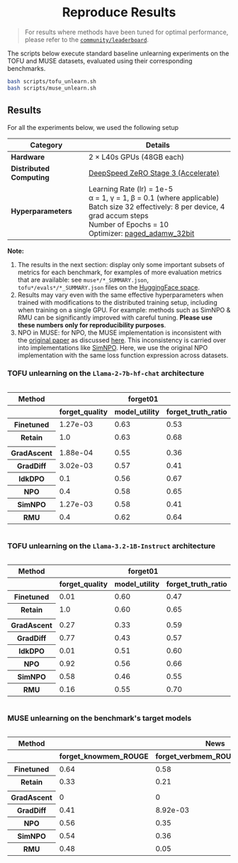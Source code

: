 <div align="center">

# Reproduce Results

</div>

>​For results where methods have been tuned for optimal performance, please refer to the [`community/leaderboard`](../community/leaderboard.md).

The scripts below execute standard baseline unlearning experiments on the TOFU and MUSE datasets, evaluated using their corresponding benchmarks. 
```bash
bash scripts/tofu_unlearn.sh
bash scripts/muse_unlearn.sh
```

## Results



For all the experiments below, we used the following setup

| **Category**            | **Details** |
|-------------------------|------------|
| **Hardware**           | 2 × L40s GPUs (48GB each) |
| **Distributed Computing** | [DeepSpeed ZeRO Stage 3 (Accelerate)](https://huggingface.co/docs/accelerate/en/usage_guides/deepspeed) |
| **Hyperparameters**    | Learning Rate (lr) = 1e-5 <br> α = 1, γ = 1, β = 0.1 (where applicable) <br> Batch size 32 effectively: 8 per device, 4 grad accum steps <br> Number of Epochs = 10 <br> Optimizer: [paged_adamw_32bit](https://huggingface.co/docs/bitsandbytes/main/en/reference/optim/adamw#bitsandbytes.optim.PagedAdamW) |


__Note:__ 
1. The results in the next section: display only some important subsets of metrics for each benchmark, for examples of more evaluation metrics that are available: see `muse*/*_SUMMARY.json`, `tofu*/evals*/*_SUMMARY.json` files on the [HuggingFace space](https://huggingface.co/datasets/open-unlearning/eval).
2. Results may vary even with the same effective hyperparameters when trained with modifications to the distributed training setup, including when training on a single GPU. For example: methods such as SimNPO & RMU can be significantly improved with careful tuning. **Please use these numbers only for reproducibility purposes**.
3. NPO in MUSE: for NPO, the MUSE implementation is inconsistent with the [original paper](https://github.com/licong-lin/negative-preference-optimization) as discussed [here]( https://github.com/jaechan-repo/muse_bench/issues/2). This inconsistency is carried over into implementations like [SimNPO](https://github.com/OPTML-Group/Unlearn-Simple/issues/5). Here, we use the original NPO implementation with the same loss function expression across datasets.



### TOFU unlearning on the `Llama-2-7b-hf-chat` architecture

<div style="overflow-x: auto; max-width: 100%;"t>
<table class="dataframe">
  <thead>
    <tr>
      <th>Method</th>
      <th style="text-align: center;" colspan="3" halign="left">forget01</th>
      <th style="text-align: center;" colspan="3" halign="left">forget05</th>
      <th style="text-align: center;" colspan="3" halign="left">forget10</th>
    </tr>
    <tr>
      <th></th>
      <th>forget_quality</th>
      <th>model_utility</th>
      <th>forget_truth_ratio</th>
      <th>forget_quality</th>
      <th>model_utility</th>
      <th>forget_truth_ratio</th>
      <th>forget_quality</th>
      <th>model_utility</th>
      <th>forget_truth_ratio</th>
    </tr>
  </thead>
  <tbody>
    <tr>
      <th>Finetuned</th>
      <td>1.27e-03</td>
      <td>0.63</td>
      <td>0.53</td>
      <td>1.33e-13</td>
      <td>0.63</td>
      <td>0.51</td>
      <td>4.35e-25</td>
      <td>0.63</td>
      <td>0.52</td>
    </tr>
    <tr>
      <th>Retain</th>
      <td>1.0</td>
      <td>0.63</td>
      <td>0.68</td>
      <td>1.0</td>
      <td>0.63</td>
      <td>0.67</td>
      <td>1.0</td>
      <td>0.61</td>
      <td>0.68</td>
    </tr colspan=20>
    <tr>
      <td colspan="20"> </td>
    </tr>
    <tr>
      <th>GradAscent</th>
      <td>1.88e-04</td>
      <td>0.55</td>
      <td>0.36</td>
      <td>1.94e-119</td>
      <td>0.00e+00</td>
      <td>8.82e-96</td>
      <td>1.06e-239</td>
      <td>0.00e+00</td>
      <td>2.21e-32</td>
    </tr>
    <tr>
      <th>GradDiff</th>
      <td>3.02e-03</td>
      <td>0.57</td>
      <td>0.41</td>
      <td>1.94e-119</td>
      <td>0.56</td>
      <td>4.14e-95</td>
      <td>1.80e-229</td>
      <td>0.58</td>
      <td>1.46e-07</td>
    </tr>
    <tr>
      <th>IdkDPO</th>
      <td>0.1</td>
      <td>0.56</td>
      <td>0.67</td>
      <td>4.02e-06</td>
      <td>0.04</td>
      <td>0.67</td>
      <td>5.42e-13</td>
      <td>0.04</td>
      <td>0.64</td>
    </tr>
    <tr>
      <th>NPO</th>
      <td>0.4</td>
      <td>0.58</td>
      <td>0.65</td>
      <td>0.09</td>
      <td>0.53</td>
      <td>0.71</td>
      <td>0.42</td>
      <td>0.54</td>
      <td>0.73</td>
    </tr>
    <tr>
      <th>SimNPO</th>
      <td>1.27e-03</td>
      <td>0.58</td>
      <td>0.41</td>
      <td>1.06e-106</td>
      <td>0.6</td>
      <td>3.94e-05</td>
      <td>1.47e-198</td>
      <td>0.6</td>
      <td>3.17e-04</td>
    </tr>
    <tr>
      <th>RMU</th>
      <td>0.4</td>
      <td>0.62</td>
      <td>0.64</td>
      <td>9.59e-10</td>
      <td>0.02</td>
      <td>0.81</td>
      <td>6.92e-21</td>
      <td>0.03</td>
      <td>0.81</td>
    </tr>
  </tbody>
</table>
</div>


### TOFU unlearning on the `Llama-3.2-1B-Instruct` architecture

<div style="overflow-x: auto; max-width: 100%;">
<table class="dataframe">
  <thead>
    <tr>
      <th>Method</th>
      <th style="text-align: center;" colspan="3" halign="left">forget01</th>
      <th style="text-align: center;" colspan="3" halign="left">forget05</th>
      <th style="text-align: center;" colspan="3" halign="left">forget10</th>
    </tr>
    <tr>
      <th></th>
      <th>forget_quality</th>
      <th>model_utility</th>
      <th>forget_truth_ratio</th>
      <th>forget_quality</th>
      <th>model_utility</th>
      <th>forget_truth_ratio</th>
      <th>forget_quality</th>
      <th>model_utility</th>
      <th>forget_truth_ratio</th>
    </tr>
  </thead>
  <tbody>
    <tr>
      <th>Finetuned</th>
      <td>0.01</td>
      <td>0.60</td>
      <td>0.47</td>
      <td>2.96e-13</td>
      <td>0.6</td>
      <td>0.47</td>
      <td>8.08e-22</td>
      <td>0.6</td>
      <td>0.48</td>
    </tr>
    <tr>
      <th>Retain</th>
      <td>1.0</td>
      <td>0.60</td>
      <td>0.65</td>
      <td>1.0</td>
      <td>0.6</td>
      <td>0.63</td>
      <td>1.0</td>
      <td>0.59</td>
      <td>0.63</td>
    </tr>
    <tr>
      <td colspan="20"> </td>
    </tr>
    <tr>
      <th>GradAscent</th>
      <td>0.27</td>
      <td>0.33</td>
      <td>0.59</td>
      <td>1.94e-119</td>
      <td>0</td>
      <td>2.52e-23</td>
      <td>1.06e-239</td>
      <td>0</td>
      <td>2.25e-18</td>
    </tr>
    <tr>
      <th>GradDiff</th>
      <td>0.77</td>
      <td>0.43</td>
      <td>0.57</td>
      <td>1.94e-119</td>
      <td>0.53</td>
      <td>3.87e-34</td>
      <td>1.06e-239</td>
      <td>0.49</td>
      <td>3.53e-27</td>
    </tr>
    <tr>
      <th>IdkDPO</th>
      <td>0.01</td>
      <td>0.51</td>
      <td>0.60</td>
      <td>1.12e-05</td>
      <td>0.07</td>
      <td>0.62</td>
      <td>4.64e-12</td>
      <td>0.23</td>
      <td>0.6</td>
    </tr>
    <tr>
      <th>NPO</th>
      <td>0.92</td>
      <td>0.56</td>
      <td>0.66</td>
      <td>0.14</td>
      <td>0.45</td>
      <td>0.7</td>
      <td>0.02</td>
      <td>0.46</td>
      <td>0.7</td>
    </tr>
    <tr>
      <th>SimNPO</th>
      <td>0.58</td>
      <td>0.46</td>
      <td>0.55</td>
      <td>5.01e-100</td>
      <td>0.58</td>
      <td>4.19e-03</td>
      <td>2.47e-203</td>
      <td>0.54</td>
      <td>1.07e-05</td>
    </tr>
     <tr>
      <th>RMU</th>
      <td>0.16</td>
      <td>0.55</td>
      <td>0.70</td>
      <td>4.87e-10</td>
      <td>0.58</td>
      <td>0.77</td>
      <td>3.15e-15</td>
      <td>0.59</td>
      <td>0.76</td>
    </tr>
  </tbody>
</table>
</div>


### MUSE unlearning on the benchmark's target models

<div style="overflow-x: auto; max-width: 100%;">
<table class="dataframe">
  <thead>
    <tr>
      <th style="text-align: center;">Method</th>
      <th style="text-align: center;" colspan="4" halign="left">News</th>
      <th style="text-align: center;" colspan="4" halign="left">Books</th>
    </tr>
    <tr>
      <th></th>
      <th>forget_knowmem_ROUGE</th>
      <th>forget_verbmem_ROUGE</th>
      <th>privleak</th>
      <th>retain_knowmem_ROUGE</th>
      <th>forget_knowmem_ROUGE</th>
      <th>forget_verbmem_ROUGE</th>
      <th>privleak</th>
      <th>retain_knowmem_ROUGE</th>
    </tr>
  </thead>
  <tbody>
    <tr>
      <th>Finetuned</th>
      <td>0.64</td>
      <td>0.58</td>
      <td>-99.81</td>
      <td>0.55</td>
      <td>0.47</td>
      <td>1.0</td>
      <td>-57.26</td>
      <td>0.69</td>
    </tr>
    <tr>
      <th>Retain</th>
      <td>0.33</td>
      <td>0.21</td>
      <td>0</td>
      <td>0.56</td>
      <td>0.3</td>
      <td>0.14</td>
      <td>0</td>
      <td>0.69</td>
    </tr>
    <tr>
      <td colspan="20"> </td>
    </tr>
    <tr>
      <th>GradAscent</th>
      <td>0</td>
      <td>0</td>
      <td>52.11</td>
      <td>0</td>
      <td>0</td>
      <td>0</td>
      <td>-0.67</td>
      <td>0</td>
    </tr>
    <tr>
      <th>GradDiff</th>
      <td>0.41</td>
      <td>8.92e-03</td>
      <td>93.23</td>
      <td>0.37</td>
      <td>0.18</td>
      <td>0.16</td>
      <td>-37.79</td>
      <td>0.3</td>
    </tr>
    <tr>
      <th>NPO</th>
      <td>0.56</td>
      <td>0.35</td>
      <td>-86.00</td>
      <td>0.51</td>
      <td>0.32</td>
      <td>0.84</td>
      <td>-54.24</td>
      <td>0.55</td>
    </tr>
    <tr>
      <th>SimNPO</th>
      <td>0.54</td>
      <td>0.36</td>
      <td>-86.11</td>
      <td>0.51</td>
      <td>0.32</td>
      <td>0.84</td>
      <td>-54.26</td>
      <td>0.54</td>
    </tr>
    <tr>
      <th>RMU</th>
      <td>0.48</td>
      <td>0.05</td>
      <td>56.36</td>
      <td>0.51</td>
      <td>0.29</td>
      <td>0.79</td>
      <td>-60.52</td>
      <td>0.48</td>
    </tr>
  </tbody>
</table>
</div>
